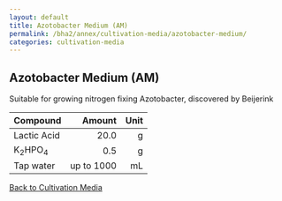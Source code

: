 ```yaml
---
layout: default
title: Azotobacter Medium (AM)
permalink: /bha2/annex/cultivation-media/azotobacter-medium/
categories: cultivation-media
---
```


## Azotobacter Medium (AM)

Suitable for growing nitrogen fixing Azotobacter, discovered by Beijerink

|Compound| Amount | Unit |
|:-------|-------:|-----:|
|Lactic Acid|20.0|g|
|K<sub>2</sub>HPO<sub>4</sub>|0.5|g|
|Tap water| up to 1000|mL|

[Back to Cultivation Media](/bha2/annex/cultivation-media/)
